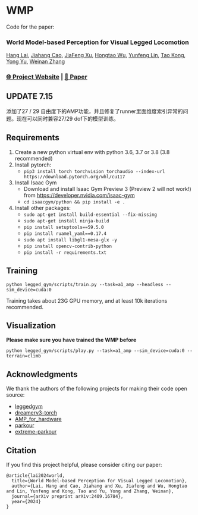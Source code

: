 <h1>WMP</h1>

Code for the paper: 
### World Model-based Perception for Visual Legged Locomotion
[Hang Lai](https://apex.sjtu.edu.cn/members/laihang@apexlab.org), [Jiahang Cao](https://apex.sjtu.edu.cn/members/jhcao@apexlab.org), [JiaFeng Xu](https://scholar.google.com/citations?user=GPmUxtIAAAAJ&hl=zh-CN&oi=ao), [Hongtao Wu](https://scholar.google.com/citations?user=7u0TYgIAAAAJ&hl=zh-CN&oi=ao), [Yunfeng Lin](https://apex.sjtu.edu.cn/members/yflin@apexlab.org), [Tao Kong](https://www.taokong.org/), [Yong Yu](https://scholar.google.com.hk/citations?user=-84M1m0AAAAJ&hl=zh-CN&oi=ao), [Weinan Zhang](https://wnzhang.net/) 

### [🌐 Project Website](https://wmp-loco.github.io/) | [📄 Paper](https://arxiv.org/abs/2409.16784)

## UPDATE 7.15
添加了27 / 29 自由度下的AMP功能，并且修复了runner里面维度索引异常的问题。现在可以同时兼容27/29 dof下的模型训练。
   
## Requirements
1. Create a new python virtual env with python 3.6, 3.7 or 3.8 (3.8 recommended)
2. Install pytorch:
    - `pip3 install torch torchvision torchaudio --index-url https://download.pytorch.org/whl/cu117`
3. Install Isaac Gym
    - Download and install Isaac Gym Preview 3 (Preview 2 will not work!) from https://developer.nvidia.com/isaac-gym
    - `cd isaacgym/python && pip install -e .`
4. Install other packages:
    - `sudo apt-get install build-essential --fix-missing`
    - `sudo apt-get install ninja-build`
    - `pip install setuptools==59.5.0`
    - `pip install ruamel_yaml==0.17.4`
    - `sudo apt install libgl1-mesa-glx -y`
    - `pip install opencv-contrib-python`
    - `pip install -r requirements.txt`

## Training
```
python legged_gym/scripts/train.py --task=a1_amp --headless --sim_device=cuda:0
```
Training takes about 23G GPU memory, and at least 10k iterations recommended.

## Visualization
**Please make sure you have trained the WMP before**
```
python legged_gym/scripts/play.py --task=a1_amp --sim_device=cuda:0 --terrain=climb
```


## Acknowledgments

We thank the authors of the following projects for making their code open source:

- [leggedgym](https://github.com/leggedrobotics/legged_gym)
- [dreamerv3-torch](https://github.com/NM512/dreamerv3-torch)
- [AMP_for_hardware](https://github.com/Alescontrela/AMP_for_hardware)
- [parkour](https://github.com/ZiwenZhuang/parkour/tree/main)
- [extreme-parkour](https://github.com/chengxuxin/extreme-parkour)



## Citation

If you find this project helpful, please consider citing our paper:
```
@article{lai2024world,
  title={World Model-based Perception for Visual Legged Locomotion},
  author={Lai, Hang and Cao, Jiahang and Xu, Jiafeng and Wu, Hongtao and Lin, Yunfeng and Kong, Tao and Yu, Yong and Zhang, Weinan},
  journal={arXiv preprint arXiv:2409.16784},
  year={2024}
}
```
